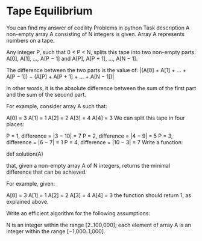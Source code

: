 # Tape Equilibrium
You can find my answer of codility Problems in python
Task description A non-empty array A consisting of N integers is given. Array A represents numbers on a tape.

Any integer P, such that 0 < P < N, splits this tape into two non-empty parts: A[0], A[1], ..., A[P − 1] and A[P], A[P + 1], ..., A[N − 1].

The difference between the two parts is the value of: |(A[0] + A[1] + ... + A[P − 1]) − (A[P] + A[P + 1] + ... + A[N − 1])|

In other words, it is the absolute difference between the sum of the first part and the sum of the second part.

For example, consider array A such that:

A[0] = 3 A[1] = 1 A[2] = 2 A[3] = 4 A[4] = 3 We can split this tape in four places:

P = 1, difference = |3 − 10| = 7 P = 2, difference = |4 − 9| = 5 P = 3, difference = |6 − 7| = 1 P = 4, difference = |10 − 3| = 7 Write a function:

def solution(A)

that, given a non-empty array A of N integers, returns the minimal difference that can be achieved.

For example, given:

A[0] = 3 A[1] = 1 A[2] = 2 A[3] = 4 A[4] = 3 the function should return 1, as explained above.

Write an efficient algorithm for the following assumptions:

N is an integer within the range [2..100,000]; each element of array A is an integer within the range [−1,000..1,000].
